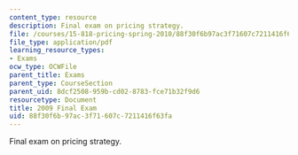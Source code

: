 ```yaml
---
content_type: resource
description: Final exam on pricing strategy.
file: /courses/15-818-pricing-spring-2010/88f30f6b97ac3f71607c7211416f63fa_MIT15_818S10_exam09.pdf
file_type: application/pdf
learning_resource_types:
- Exams
ocw_type: OCWFile
parent_title: Exams
parent_type: CourseSection
parent_uid: 8dcf2508-959b-cd02-8783-fce71b32f9d6
resourcetype: Document
title: 2009 Final Exam
uid: 88f30f6b-97ac-3f71-607c-7211416f63fa
---
```

Final exam on pricing strategy.


